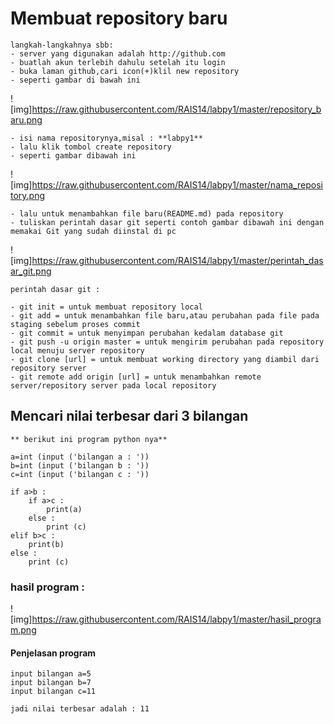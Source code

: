 # Membuat repository baru

````
langkah-langkahnya sbb:
- server yang digunakan adalah http://github.com
- buatlah akun terlebih dahulu setelah itu login
- buka laman github,cari icon(+)klil new repository
- seperti gambar di bawah ini
````
![img]https://raw.githubusercontent.com/RAIS14/labpy1/master/repository_baru.png
````
- isi nama repositorynya,misal : **labpy1**
- lalu klik tombol create repository
- seperti gambar dibawah ini
````
![img]https://raw.githubusercontent.com/RAIS14/labpy1/master/nama_repository.png
````
- lalu untuk menambahkan file baru(README.md) pada repository
- tuliskan perintah dasar git seperti contoh gambar dibawah ini dengan memakai Git yang sudah diinstal di pc 
````
![img]https://raw.githubusercontent.com/RAIS14/labpy1/master/perintah_dasar_git.png
````
perintah dasar git :

- git init = untuk membuat repository local
- git add = untuk menambahkan file baru,atau perubahan pada file pada staging sebelum proses commit
- git commit = untuk menyimpan perubahan kedalam database git
- git push -u origin master = untuk mengirim perubahan pada repository local menuju server repository
- git clone [url] = untuk membuat working directory yang diambil dari repository server
- git remote add origin [url] = untuk menambahkan remote server/repository server pada local repository
````

## Mencari nilai terbesar dari 3 bilangan
````
** berikut ini program python nya**
````
````
a=int (input ('bilangan a : '))
b=int (input ('bilangan b : '))
c=int (input ('bilangan c : '))

if a>b :
	if a>c :
		print(a)
	else :
		print (c)
elif b>c :
	print(b)
else :
	print (c)
````
### hasil program :

![img]https://raw.githubusercontent.com/RAIS14/labpy1/master/hasil_program.png		

#### Penjelasan program

````
input bilangan a=5
input bilangan b=7
input bilangan c=11

jadi nilai terbesar adalah : 11

````